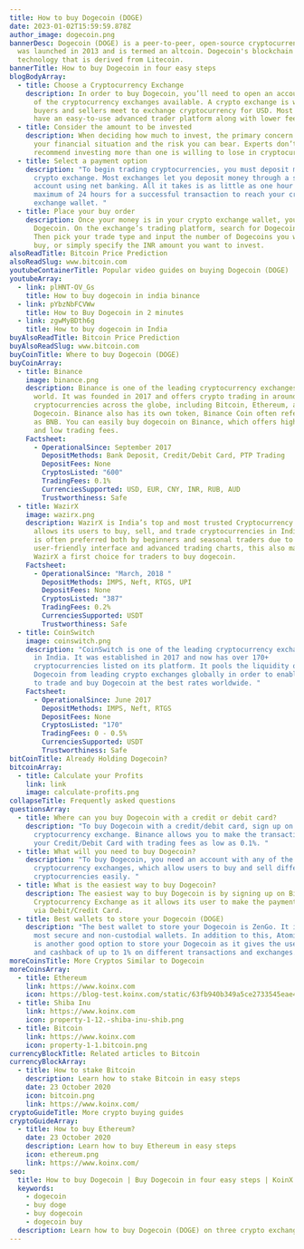 ```yaml
---
title: How to buy Dogecoin (DOGE)
date: 2023-01-02T15:59:59.878Z
author_image: dogecoin.png
bannerDesc: Dogecoin (DOGE) is a peer-to-peer, open-source cryptocurrency. It
  was launched in 2013 and is termed an altcoin. Dogecoin's blockchain uses
  technology that is derived from Litecoin.
bannerTitle: How to buy Dogecoin in four easy steps
blogBodyArray:
  - title: Choose a Cryptocurrency Exchange
    description: In order to buy Dogecoin, you’ll need to open an account with any
      of the cryptocurrency exchanges available. A crypto exchange is where
      buyers and sellers meet to exchange cryptocurrency for USD. Most exchanges
      have an easy-to-use advanced trader platform along with lower fees.
  - title: Consider the amount to be invested
    description: When deciding how much to invest, the primary concern should be
      your financial situation and the risk you can bear. Experts don’t
      recommend investing more than one is willing to lose in cryptocurrencies.
  - title: Select a payment option
    description: "To begin trading cryptocurrencies, you must deposit money in your
      crypto exchange. Most exchanges let you deposit money through a savings
      account using net banking. All it takes is as little as one hour and a
      maximum of 24 hours for a successful transaction to reach your crypto
      exchange wallet. "
  - title: Place your buy order
    description: Once your money is in your crypto exchange wallet, you can purchase
      Dogecoin. On the exchange’s trading platform, search for Dogecoin or DOGE.
      Then pick your trade type and input the number of Dogecoins you want to
      buy, or simply specify the INR amount you want to invest.
alsoReadTitle: Bitcoin Price Prediction
alsoReadSlug: www.bitcoin.com
youtubeContainerTitle: Popular video guides on buying Dogecoin (DOGE)
youtubeArray:
  - link: plHNT-OV_Gs
    title: How to buy dogecoin in india binance
  - link: pYbzNbFCVWw
    title: How to Buy Dogecoin in 2 minutes
  - link: zgwMyBDth6g
    title: How to buy dogecoin in India
buyAlsoReadTitle: Bitcoin Price Prediction
buyAlsoReadSlug: www.bitcoin.com
buyCoinTitle: Where to buy Dogecoin (DOGE)
buyCoinArray:
  - title: Binance
    image: binance.png
    description: Binance is one of the leading cryptocurrency exchanges in the
      world. It was founded in 2017 and offers crypto trading in around 600
      cryptocurrencies across the globe, including Bitcoin, Ethereum, and
      Dogecoin. Binance also has its own token, Binance Coin often referred to
      as BNB. You can easily buy dogecoin on Binance, which offers high security
      and low trading fees.
    Factsheet:
      - OperationalSince: September 2017
        DepositMethods: Bank Deposit, Credit/Debit Card, PTP Trading
        DepositFees: None
        CryptosListed: "600"
        TradingFees: 0.1%
        CurrenciesSupported: USD, EUR, CNY, INR, RUB, AUD
        Trustworthiness: Safe
  - title: WazirX
    image: wazirx.png
    description: WazirX is India’s top and most trusted Cryptocurrency exchange. It
      allows its users to buy, sell, and trade cryptocurrencies in India. WazirX
      is often preferred both by beginners and seasonal traders due to its
      user-friendly interface and advanced trading charts, this also makes
      WazirX a first choice for traders to buy dogecoin.
    Factsheet:
      - OperationalSince: "March, 2018 "
        DepositMethods: IMPS, Neft, RTGS, UPI
        DepositFees: None
        CryptosListed: "387"
        TradingFees: 0.2%
        CurrenciesSupported: USDT
        Trustworthiness: Safe
  - title: CoinSwitch
    image: coinswitch.png
    description: "CoinSwitch is one of the leading cryptocurrency exchange platforms
      in India. It was established in 2017 and now has over 170+
      cryptocurrencies listed on its platform. It pools the liquidity of
      Dogecoin from leading crypto exchanges globally in order to enable users
      to trade and buy Dogecoin at the best rates worldwide. "
    Factsheet:
      - OperationalSince: June 2017
        DepositMethods: IMPS, Neft, RTGS
        DepositFees: None
        CryptosListed: "170"
        TradingFees: 0 - 0.5%
        CurrenciesSupported: USDT
        Trustworthiness: Safe
bitCoinTitle: Already Holding Dogecoin?
bitcoinArray:
  - title: Calculate your Profits
    link: link
    image: calculate-profits.png
collapseTitle: Frequently asked questions
questionsArray:
  - title: Where can you buy Dogecoin with a credit or debit card?
    description: "To buy Dogecoin with a credit/debit card, sign up on the Binance
      cryptocurrency exchange. Binance allows you to make the transaction using
      your Credit/Debit Card with trading fees as low as 0.1%. "
  - title: What will you need to buy Dogecoin?
    description: "To buy Dogecoin, you need an account with any of the
      cryptocurrency exchanges, which allow users to buy and sell different
      cryptocurrencies easily. "
  - title: What is the easiest way to buy Dogecoin?
    description: The easiest way to buy Dogecoin is by signing up on Binance
      Cryptocurrency Exchange as it allows its user to make the payment directly
      via Debit/Credit Card.
  - title: Best wallets to store your Dogecoin (DOGE)
    description: "The best wallet to store your Dogecoin is ZenGo. It is one of the
      most secure and non-custodial wallets. In addition to this, Atomic Wallet
      is another good option to store your Dogecoin as it gives the user rewards
      and cashback of up to 1% on different transactions and exchanges. "
moreCoinsTitle: More Cryptos Similar to Dogecoin
moreCoinsArray:
  - title: Ethereum
    link: https://www.koinx.com
    icon: https://blog-test.koinx.com/static/63fb940b349a5ce2733545eae4116c5c/ET.png
  - title: Shiba Inu
    link: https://www.koinx.com
    icon: property-1-12.-shiba-inu-shib.png
  - title: Bitcoin
    link: https://www.koinx.com
    icon: property-1-1.bitcoin.png
currencyBlockTitle: Related articles to Bitcoin
currencyBlockArray:
  - title: How to stake Bitcoin
    description: Learn how to stake Bitcoin in easy steps
    date: 23 October 2020
    icon: bitcoin.png
    link: https://www.koinx.com/
cryptoGuideTitle: More crypto buying guides
cryptoGuideArray:
  - title: How to buy Ethereum?
    date: 23 October 2020
    description: Learn how to buy Ethereum in easy steps
    icon: ethereum.png
    link: https://www.koinx.com/
seo:
  title: How to buy Dogecoin | Buy Dogecoin in four easy steps | KoinX
  keywords:
    - dogecoin
    - buy doge
    - buy dogecoin
    - dogecoin buy
  description: Learn how to buy Dogecoin (DOGE) on three crypto exchanges
---
```

